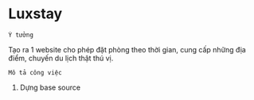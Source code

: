 # Luxstay

```
Ý tưởng
```

Tạo ra 1 website cho phép đặt phòng theo thời gian, cung cấp những địa điểm, chuyến du lịch thật thú vị.

```
Mô tả công việc
```

1. Dựng base source